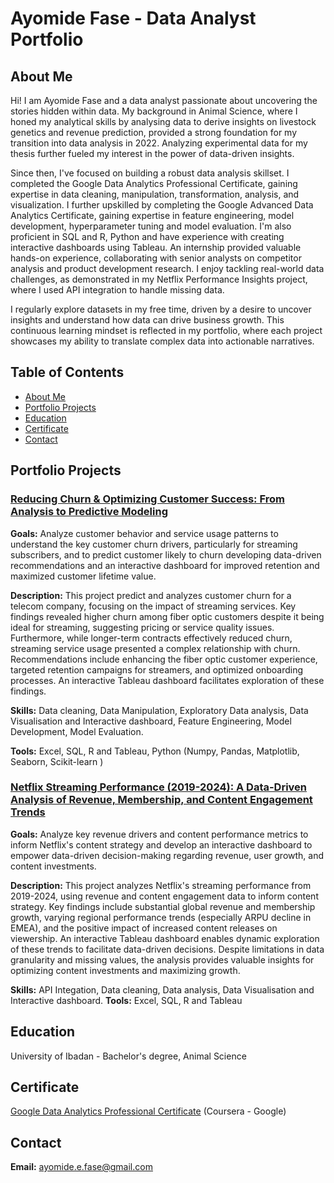 # Ayomide Fase - Data Analyst Portfolio

## About Me

Hi! I am Ayomide Fase and a data analyst passionate about uncovering the stories hidden within data. My background in Animal Science, where I honed my analytical skills by analysing data to derive insights on livestock genetics and revenue prediction, provided a strong foundation for my transition into data analysis in 2022. Analyzing experimental data for my thesis further fueled my interest in the power of data-driven insights.

Since then, I've focused on building a robust data analysis skillset. I completed the Google Data Analytics Professional Certificate, gaining expertise in data cleaning, manipulation, transformation, analysis, and visualization. I further upskilled by completing the Google Advanced Data Analytics Certificate, gaining expertise in feature engineering, model development, hyperparameter tuning and model evaluation. I'm also proficient in SQL and R, Python and have experience with creating interactive dashboards using Tableau. An internship provided valuable hands-on experience, collaborating with senior analysts on competitor analysis and product development research. I enjoy tackling real-world data challenges, as demonstrated in my Netflix Performance Insights project, where I used API integration to handle missing data.

I regularly explore datasets in my free time, driven by a desire to uncover insights and understand how data can drive business growth. This continuous learning mindset is reflected in my portfolio, where each project showcases my ability to translate complex data into actionable narratives.


## Table of Contents
 - [About Me](#about-me)
 - [Portfolio Projects](#portfolio-projects)
 - [Education](#education)
 - [Certificate](#certificate)
 - [Contact](#contact)

## Portfolio Projects
### [Reducing Churn & Optimizing Customer Success: From Analysis to Predictive Modeling](https://github.com/Ayofase/Telco-Churn-Analysis/tree/main)

**Goals:** Analyze customer behavior and service usage patterns to understand the key customer churn drivers, particularly for streaming subscribers, and to predict customer likely to churn developing data-driven recommendations and an interactive dashboard for improved retention and maximized customer lifetime value.

**Description:** This project predict and analyzes customer churn for a telecom company, focusing on the impact of streaming services. Key findings revealed higher churn among fiber optic customers despite it being ideal for streaming, suggesting pricing or service quality issues. Furthermore, while longer-term contracts effectively reduced churn, streaming service usage presented a complex relationship with churn. Recommendations include enhancing the fiber optic customer experience, targeted retention campaigns for streamers, and optimized onboarding processes. An interactive Tableau dashboard facilitates exploration of these findings.

**Skills:** Data cleaning, Data Manipulation, Exploratory Data analysis, Data Visualisation and Interactive dashboard, Feature Engineering, Model Development, Model Evaluation.

**Tools:** Excel, SQL, R and Tableau, Python (Numpy, Pandas, Matplotlib, Seaborn, Scikit-learn ) 

### [Netflix Streaming Performance (2019-2024): A Data-Driven Analysis of Revenue, Membership, and Content Engagement Trends](https://github.com/Ayofase/Netflix-performance-insights/tree/main)

**Goals:** Analyze key revenue drivers and content performance metrics to inform Netflix's content strategy and develop an interactive dashboard to empower data-driven decision-making regarding revenue, user growth, and content investments.

**Description:** This project analyzes Netflix's streaming performance from 2019-2024, using revenue and content engagement data to inform content strategy. Key findings include substantial global revenue and membership growth, varying regional performance trends (especially ARPU decline in EMEA), and the positive impact of increased content releases on viewership. An interactive Tableau dashboard enables dynamic exploration of these trends to facilitate data-driven decisions. Despite limitations in data granularity and missing values, the analysis provides valuable insights for optimizing content investments and maximizing growth.

**Skills:** API Integation, Data cleaning, Data analysis, Data Visualisation and Interactive dashboard.
**Tools:** Excel, SQL, R and Tableau

## Education
University of Ibadan - Bachelor's degree, Animal Science

## Certificate 
[Google Data Analytics Professional Certificate](https://www.credly.com/badges/7413d6d1-2de8-4d60-b134-82b4a66eba00) (Coursera - Google)

## Contact
**Email:** ayomide.e.fase@gmail.com

